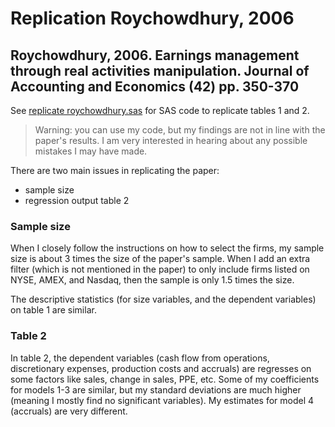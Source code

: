 # Replication Roychowdhury, 2006

## Roychowdhury, 2006. Earnings management through real activities manipulation. Journal of Accounting and Economics (42) pp. 350-370

See [replicate roychowdhury.sas](replicate%20roychowdhury.sas) for SAS code to replicate tables 1 and 2.

> Warning: you can use my code, but my findings are not in line with the paper's results. I am very interested in hearing about any possible mistakes I may have made.

There are two main issues in replicating the paper:

- sample size
- regression output table 2

### Sample size

When I closely follow the instructions on how to select the firms, my sample size is about 3 times the size of the paper's sample. When I add an extra filter (which is not mentioned in the paper) to only include firms listed on NYSE, AMEX, and Nasdaq, then the sample is only 1.5 times the size.

The descriptive statistics (for size variables, and the dependent variables) on table 1 are similar.

### Table 2

In table 2, the dependent variables (cash flow from operations, discretionary expenses, production costs and accruals) are regresses on some factors like sales, change in sales, PPE, etc. Some of my coefficients for models 1-3 are similar, but my standard deviations are much higher (meaning I mostly find no significant variables). My estimates for model 4 (accruals) are very different.
